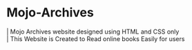 # Mojo-Archives
| Mojo Archives website designed using HTML and CSS only <br>
| This Website is Created to  Read online books Easily for users
